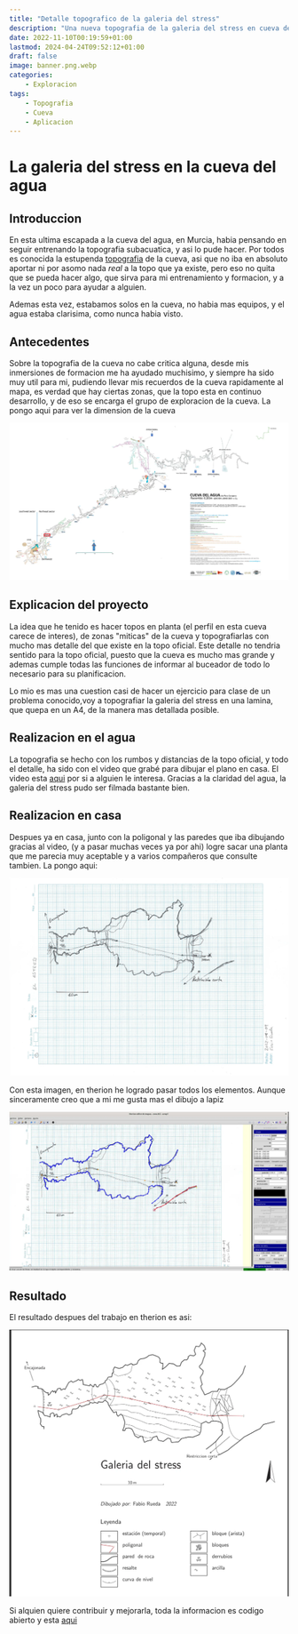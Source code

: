 ```yaml
---
title: "Detalle topografico de la galeria del stress"
description: "Una nueva topografia de la galeria del stress en cueva del agua"
date: 2022-11-10T00:19:59+01:00
lastmod: 2024-04-24T09:52:12+01:00
draft: false
image: banner.png.webp
categories:
    - Exploracion
tags:
    - Topografia
    - Cueva
    - Aplicacion
---
```



# La galeria del stress en la cueva del agua

## Introduccion

En esta ultima escapada a la cueva del agua, en Murcia, habia pensando en seguir entrenando la topografia subacuatica, y asi lo pude hacer. Por todos es conocida la estupenda [topografia](http://cuevadelagua.es/PLANO-AGUA/planimetria.htm) de la cueva, asi que no iba en absoluto aportar ni por asomo nada _real_ a la topo que ya existe, pero eso no quita que se pueda hacer algo, que sirva para mi entrenamiento y formacion, y a la vez un poco para ayudar a alguien.

Ademas esta vez, estabamos solos en la cueva, no habia mas equipos, y el agua estaba clarisima, como nunca habia visto.

## Antecedentes
Sobre la topografia de la cueva no cabe critica alguna, desde mis inmersiones de formacion me ha ayudado muchisimo, y siempre ha sido muy util para mi, pudiendo llevar mis recuerdos de la cueva rapidamente al mapa, es verdad que hay ciertas zonas, que la topo esta en continuo desarrollo, y de eso se encarga el grupo de exploracion de la cueva. La pongo aqui para ver la dimension de la cueva

![La galeria del stress en rojo en comparacion con toda la cueva](2.png.webp)


## Explicacion del proyecto
La idea que he tenido es hacer topos en planta (el perfil en esta cueva carece de interes), de zonas "miticas" de la cueva y topografiarlas con mucho mas detalle del que existe en la topo oficial. Este detalle no tendria sentido para la topo oficial, puesto que la cueva es mucho mas grande y ademas cumple todas las funciones de informar al buceador de todo lo necesario para su planificacion.

Lo mio es mas una cuestion casi de hacer un ejercicio para clase de un problema conocido,voy a topografiar la galeria del stress en una lamina, que quepa en un A4, de la manera mas detallada posible.

## Realizacion en el agua
La topografia se hecho con los rumbos y distancias de la topo oficial, y todo el detalle, ha sido con el video que grabé para dibujar el plano en casa. El video esta [aqui](https://youtu.be/DeD3MHM8vJw) por si a alguien le interesa. Gracias a la claridad del agua, la galeria del stress pudo ser filmada bastante bien.

## Realizacion en casa
Despues ya en casa, junto con la poligonal y las paredes que iba dibujando gracias al video, (y a pasar muchas veces ya por ahi) logre sacar una planta que me parecia muy aceptable y a varios compañeros que consulte tambien. La pongo aqui:

![Dibujo a lapiz de la topo](planta_estress.jpg.webp)

Con esta imagen, en therion he logrado pasar todos los elementos. Aunque sinceramente creo que a mi me gusta mas el dibujo a lapiz

![Trabajando en therion con el dibujo](1.webp)


## Resultado

El resultado despues del trabajo en therion es asi:

![Topografia de la galeria del stress](therion.png.webp)

Si alquien quiere contribuir y mejorarla, toda la informacion es codigo abierto y esta [aqui](https://github.com/avances123/topografias/tree/master/stress)

